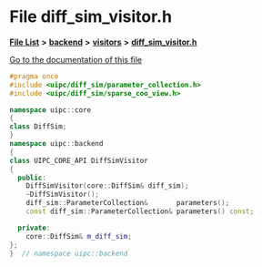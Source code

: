 

# File diff\_sim\_visitor.h

[**File List**](files.md) **>** [**backend**](dir_53d62147b82bd29328805b2087bd1012.md) **>** [**visitors**](dir_007753111df00039ee3ec058cc286377.md) **>** [**diff\_sim\_visitor.h**](diff__sim__visitor_8h.md)

[Go to the documentation of this file](diff__sim__visitor_8h.md)


```C++
#pragma once
#include <uipc/diff_sim/parameter_collection.h>
#include <uipc/diff_sim/sparse_coo_view.h>

namespace uipc::core
{
class DiffSim;
}
namespace uipc::backend
{
class UIPC_CORE_API DiffSimVisitor
{
  public:
    DiffSimVisitor(core::DiffSim& diff_sim);
    ~DiffSimVisitor();
    diff_sim::ParameterCollection&       parameters();
    const diff_sim::ParameterCollection& parameters() const;

  private:
    core::DiffSim& m_diff_sim;
};
}  // namespace uipc::backend
```


